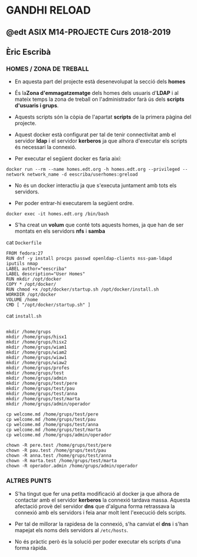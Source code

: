 # GANDHI RELOAD
## @edt ASIX M14-PROJECTE Curs 2018-2019
## Èric Escribà

### HOMES / ZONA DE TREBALL

* En aquesta part del projecte està desenevolupat la secció dels **homes**

* És la**Zona d'emmagatzematge** dels homes dels usuaris d'**LDAP** i al mateix temps la zona de treball on l'administrador farà ús dels **scripts d'usuaris i grups**.

* Aquests scripts són la còpia de l'apartat **scripts** de la primera pàgina del projecte.

* Aquest docker està configurat per tal de tenir connectivitat amb el servidor **ldap** i el servidor **kerberos** ja que alhora d'executar els scripts és necessari la connexió.

* Per executar el següent docker es faria així:

```
docker run --rm --name homes.edt.org -h homes.edt.org --privileged --network network_name -d eescriba/userhomes:greload
```

* No és un docker interactiu ja que s'executa juntament amb tots els servidors.

* Per poder entrar-hi executarem la següent ordre.

```
docker exec -it homes.edt.org /bin/bash
```

* S'ha creat un **volum** que conté tots aquests homes, ja que han de ser montats en els servidors **nfs** i **samba**


cat `Dockerfile`

```
FROM fedora:27
RUN dnf -y install procps passwd openldap-clients nss-pam-ldapd iputils nmap
LABEL author="eescriba"
LABEL description="User Homes"
RUN mkdir /opt/docker
COPY * /opt/docker/
RUN chmod +x /opt/docker/startup.sh /opt/docker/install.sh
WORKDIR /opt/docker
VOLUME /home
CMD [ "/opt/docker/startup.sh" ]
```


cat `install.sh`

```

mkdir /home/grups
mkdir /home/grups/hisx1
mkdir /home/grups/hisx2
mkdir /home/grups/wiam1
mkdir /home/grups/wiam2
mkdir /home/grups/wiaw1
mkdir /home/grups/wiaw2
mkdir /home/grups/profes
mkdir /home/grups/test
mkdir /home/grups/admin
mkdir /home/grups/test/pere
mkdir /home/grups/test/pau
mkdir /home/grups/test/anna
mkdir /home/grups/test/marta
mkdir /home/grups/admin/operador

cp welcome.md /home/grups/test/pere
cp welcome.md /home/grups/test/pau
cp welcome.md /home/grups/test/anna
cp welcome.md /home/grups/test/marta
cp welcome.md /home/grups/admin/operador

chown -R pere.test /home/grups/test/pere
chown -R pau.test /home/grups/test/pau
chown -R anna.test /home/grups/test/anna
chown -R marta.test /home/grups/test/marta
chown -R operador.admin /home/grups/admin/operador
```


### ALTRES PUNTS

* S'ha tingut que fer una petita modificació al docker ja que alhora de contactar amb el servidor **kerberos** la connexió tardava massa. Aquesta afectació provè del servidor **dns** que d'alguna forma retrassava la connexió amb els servidors i feia anar molt lent l'execució dels scripts.

* Per tal de millorar la rapidesa de la connexió, s'ha canviat el **dns** i s'han mapejat els noms dels servidors al `/etc/hosts`.

* No és pràctic però és la solució per poder executar els scripts d'una forma ràpida.

